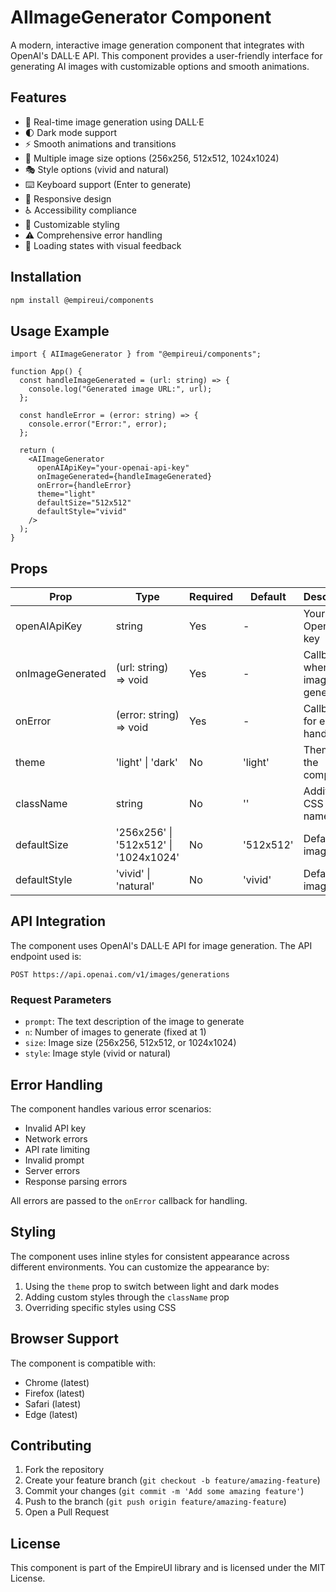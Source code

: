 # AIImageGenerator Component

A modern, interactive image generation component that integrates with OpenAI's DALL·E API. This component provides a user-friendly interface for generating AI images with customizable options and smooth animations.

## Features

- 🎨 Real-time image generation using DALL·E
- 🌓 Dark mode support
- ⚡ Smooth animations and transitions
- 🎯 Multiple image size options (256x256, 512x512, 1024x1024)
- 🎭 Style options (vivid and natural)
- ⌨️ Keyboard support (Enter to generate)
- 📱 Responsive design
- ♿ Accessibility compliance
- 🎨 Customizable styling
- ⚠️ Comprehensive error handling
- 🔄 Loading states with visual feedback

## Installation

```bash
npm install @empireui/components
```

## Usage Example

```tsx
import { AIImageGenerator } from "@empireui/components";

function App() {
  const handleImageGenerated = (url: string) => {
    console.log("Generated image URL:", url);
  };

  const handleError = (error: string) => {
    console.error("Error:", error);
  };

  return (
    <AIImageGenerator
      openAIApiKey="your-openai-api-key"
      onImageGenerated={handleImageGenerated}
      onError={handleError}
      theme="light"
      defaultSize="512x512"
      defaultStyle="vivid"
    />
  );
}
```

## Props

| Prop             | Type                                  | Required | Default   | Description                      |
| ---------------- | ------------------------------------- | -------- | --------- | -------------------------------- |
| openAIApiKey     | string                                | Yes      | -         | Your OpenAI API key              |
| onImageGenerated | (url: string) => void                 | Yes      | -         | Callback when image is generated |
| onError          | (error: string) => void               | Yes      | -         | Callback for error handling      |
| theme            | 'light' \| 'dark'                     | No       | 'light'   | Theme of the component           |
| className        | string                                | No       | ''        | Additional CSS class name        |
| defaultSize      | '256x256' \| '512x512' \| '1024x1024' | No       | '512x512' | Default image size               |
| defaultStyle     | 'vivid' \| 'natural'                  | No       | 'vivid'   | Default image style              |

## API Integration

The component uses OpenAI's DALL·E API for image generation. The API endpoint used is:

```
POST https://api.openai.com/v1/images/generations
```

### Request Parameters

- `prompt`: The text description of the image to generate
- `n`: Number of images to generate (fixed at 1)
- `size`: Image size (256x256, 512x512, or 1024x1024)
- `style`: Image style (vivid or natural)

## Error Handling

The component handles various error scenarios:

- Invalid API key
- Network errors
- API rate limiting
- Invalid prompt
- Server errors
- Response parsing errors

All errors are passed to the `onError` callback for handling.

## Styling

The component uses inline styles for consistent appearance across different environments. You can customize the appearance by:

1. Using the `theme` prop to switch between light and dark modes
2. Adding custom styles through the `className` prop
3. Overriding specific styles using CSS

## Browser Support

The component is compatible with:

- Chrome (latest)
- Firefox (latest)
- Safari (latest)
- Edge (latest)

## Contributing

1. Fork the repository
2. Create your feature branch (`git checkout -b feature/amazing-feature`)
3. Commit your changes (`git commit -m 'Add some amazing feature'`)
4. Push to the branch (`git push origin feature/amazing-feature`)
5. Open a Pull Request

## License

This component is part of the EmpireUI library and is licensed under the MIT License.
